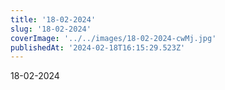 ```yaml
---
title: '18-02-2024'
slug: '18-02-2024'
coverImage: '../../images/18-02-2024-cwMj.jpg'
publishedAt: '2024-02-18T16:15:29.523Z'
---
```


18-02-2024